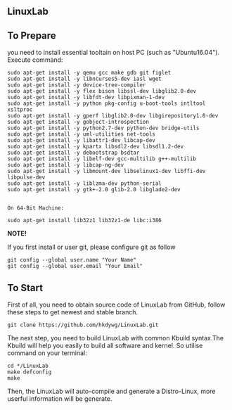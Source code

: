 LinuxLab
------------------------

## To Prepare

you need to install essential tooltain on host PC (such as "Ubuntu16.04"). Execute command:

```
sudo apt-get install -y qemu gcc make gdb git figlet
sudo apt-get install -y libncurses5-dev iasl wget
sudo apt-get install -y device-tree-compiler
sudo apt-get install -y flex bison libssl-dev libglib2.0-dev
sudo apt-get install -y libfdt-dev libpixman-1-dev
sudo apt-get install -y python pkg-config u-boot-tools intltool xsltproc
sudo apt-get install -y gperf libglib2.0-dev libgirepository1.0-dev
sudo apt-get install -y gobject-introspection
sudo apt-get install -y python2.7-dev python-dev bridge-utils
sudo apt-get install -y uml-utilities net-tools
sudo apt-get install -y libattr1-dev libcap-dev
sudo apt-get install -y kpartx libsdl2-dev libsdl1.2-dev
sudo apt-get install -y debootstrap bsdtar
sudo apt-get install -y libelf-dev gcc-multilib g++-multilib
sudo apt-get install -y libcap-ng-dev
sudo apt-get install -y libmount-dev libselinux1-dev libffi-dev libpulse-dev
sudo apt-get install -y liblzma-dev python-serial
sudo apt-get install -y gtk+-2.0 glib-2.0 libglade2-dev


On 64-Bit Machine:

sudo apt-get install lib32z1 lib32z1-de libc:i386

```


**NOTE!**

If you first install or user git, please configure git as follow

```
git config --global user.name "Your Name"
git config --global user.email "Your Email"
```

## To Start

First of all, you need to obtain source code of LinuxLab from GitHub, follow these steps to get newest and stable branch.

```
git clone https://github.com/hkdywg/LinuxLab.git
```

The next step, you need to build LinuxLab with common Kbuild syntax.The Kbuild will help you easily to build all software and kernel.
So utilise command on your terminal:

```
cd */LinuxLab
make defconfig
make
```

Then, the LinuxLab will auto-compile and generate a Distro-Linux, more userful information will be generate.

